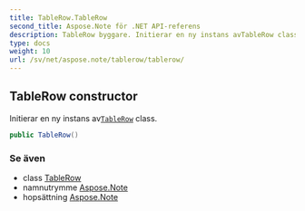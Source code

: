 ```yaml
---
title: TableRow.TableRow
second_title: Aspose.Note för .NET API-referens
description: TableRow byggare. Initierar en ny instans avTableRow class.
type: docs
weight: 10
url: /sv/net/aspose.note/tablerow/tablerow/
---
```

## TableRow constructor

Initierar en ny instans av[`TableRow`](../) class.

```csharp
public TableRow()
```

### Se även

* class [TableRow](../)
* namnutrymme [Aspose.Note](../../tablerow/)
* hopsättning [Aspose.Note](../../../)


